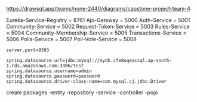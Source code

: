 https://drawsql.app/teams/none-2440/diagrams/capstone-project-team-4

Eureka-Service-Registry = 8761
Api-Gateway = 5000
Auth-Service = 5001
Community-Service = 5002
Request-Token-Service = 5003
Rules-Service = 5004
Community-Membership-Service = 5005
Transactions-Service = 5006
Polls-Service = 5007
Poll-Vote-Service = 5008

```
server.port=9393

spring.datasource.url=jdbc:mysql://mydb.cfe8oqeaccql.ap-south-1.rds.amazonaws.com:3306/test
spring.datasource.username=admin
spring.datasource.password=password
spring.datasource.driver-class-name=com.mysql.cj.jdbc.Driver
```

create packages
  -entity
  -repository
  -service
  -controller
  -pojo


